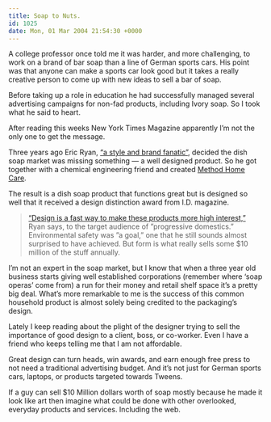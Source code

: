 ```yaml
---
title: Soap to Nuts.
id: 1025
date: Mon, 01 Mar 2004 21:54:30 +0000
---
```


A college professor once told me it was harder, and more challenging, to work on a brand of bar soap than a line of German sports cars. His point was that anyone can make a sports car look good but it takes a really creative person to come up with new ideas to sell a bar of soap.  

Before taking up a role in education he had successfully managed several advertising campaigns for non-fad products, including Ivory soap. So I took what he said to heart.  

After reading this weeks New York Times Magazine apparently I’m not the only one to get the message.  

Three years ago Eric Ryan, [“a style and brand fanatic”](http://www.methodhome.com/5-1.html), decided the dish soap market was missing something — a well designed product. So he got together with a chemical engineering friend and created [Method Home Care](http://www.methodhome.com).  

The result is a dish soap product that functions great but is designed so well that it received a design distinction award from I.D. magazine.



> [“Design is a fast way to make these products more high interest,”](http://www.nytimes.com/2004/02/29/magazine/29CONSUMED.html) Ryan says, to the target audience of ”progressive domestics.” Environmental safety was ”a goal,” one that he still sounds almost surprised to have achieved. But form is what really sells some $10 million of the stuff annually.

I’m not an expert in the soap market, but I know that when a three year old business starts giving well established corporations (remember where ‘soap operas’ come from) a run for their money and retail shelf space it’s a pretty big deal. What’s more remarkable to me is the success of this common household product is almost solely being credited to the packaging’s design.  

Lately I keep reading about the plight of the designer trying to sell the importance of good design to a client, boss, or co-worker. Even I have a friend who keeps telling me that I am not affordable.  

Great design can turn heads, win awards, and earn enough free press to not need a traditional advertising budget. And it’s not just for German sports cars, laptops, or products targeted towards Tweens.  

If a guy can sell $10 Million dollars worth of soap mostly because he made it look like art then imagine what could be done with other overlooked, everyday products and services. Including the web.





